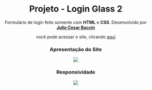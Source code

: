 
<h1 align="center"> 
Projeto - Login Glass 2
</h1>
 
 <p align="center">
 Formulário de login feito somente com <strong>HTML</strong> e <strong>CSS</strong>. Desenvolvido por <a target="_blank" rel="external" href="https://github.com/juliobaccin/"><strong>Julio Cesar Baccin</strong></a>
 </p>

<p align="center">
 você pode acessar o site, clicando <a href="https://juliobaccin.github.io/Projeto-LoginGlass2/">aqui</a>
</p>

<div align="center">
<h3> 
 Apresentação do Site
</h3>
<img src="https://github.com/juliobaccin/Projeto-Tela-de-Login-Transparente-2/blob/main/Site.gif">
<h3>
  Responsividade
 </h3> 
<img src="https://github.com/juliobaccin/Projeto-Tela-de-Login-Transparente-2/blob/main/responsividade.gif">
</div>
